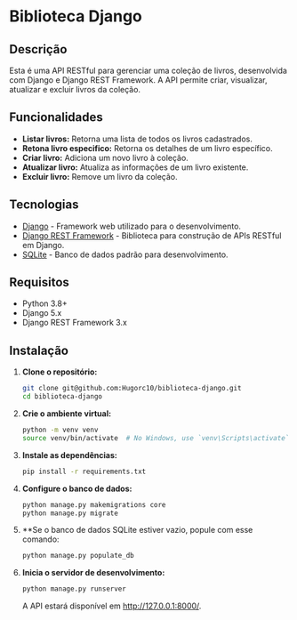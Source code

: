 # Biblioteca Django

## Descrição

Esta é uma API RESTful para gerenciar uma coleção de livros, desenvolvida com Django e Django REST Framework. A API permite criar, visualizar, atualizar e excluir livros da coleção.

## Funcionalidades

- **Listar livros:** Retorna uma lista de todos os livros cadastrados.
- **Retona livro especifico:** Retorna os detalhes de um livro específico.
- **Criar livro:** Adiciona um novo livro à coleção.
- **Atualizar livro:** Atualiza as informações de um livro existente.
- **Excluir livro:** Remove um livro da coleção.

## Tecnologias

- [Django](https://www.djangoproject.com/) - Framework web utilizado para o desenvolvimento.
- [Django REST Framework](https://www.django-rest-framework.org/) - Biblioteca para construção de APIs RESTful em Django.
- [SQLite](https://www.sqlite.org/index.html) - Banco de dados padrão para desenvolvimento.

## Requisitos

- Python 3.8+
- Django 5.x
- Django REST Framework 3.x

## Instalação

1. **Clone o repositório:**

   ```bash
   git clone git@github.com:Hugorc10/biblioteca-django.git
   cd biblioteca-django

2. **Crie o ambiente virtual:**

   ```bash
   python -m venv venv
   source venv/bin/activate  # No Windows, use `venv\Scripts\activate`

3. **Instale as dependências:**

   ```bash
   pip install -r requirements.txt

4. **Configure o banco de dados:**

   ```bash
   python manage.py makemigrations core
   python manage.py migrate

5. **Se o banco de dados SQLite estiver vazio, popule com esse comando:

   ```bash
   python manage.py populate_db

6. **Inicia o servidor de desenvolvimento:**

   ```bash
   python manage.py runserver
   ```

   A API estará disponível em http://127.0.0.1:8000/.

